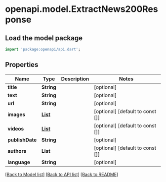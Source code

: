 # openapi.model.ExtractNews200Response

## Load the model package
```dart
import 'package:openapi/api.dart';
```

## Properties
Name | Type | Description | Notes
------------ | ------------- | ------------- | -------------
**title** | **String** |  | [optional] 
**text** | **String** |  | [optional] 
**url** | **String** |  | [optional] 
**images** | [**List<ExtractNews200ResponseImagesInner>**](ExtractNews200ResponseImagesInner.md) |  | [optional] [default to const []]
**videos** | [**List<ExtractNews200ResponseVideosInner>**](ExtractNews200ResponseVideosInner.md) |  | [optional] [default to const []]
**publishDate** | **String** |  | [optional] 
**authors** | **List<String>** |  | [optional] [default to const []]
**language** | **String** |  | [optional] 

[[Back to Model list]](../README.md#documentation-for-models) [[Back to API list]](../README.md#documentation-for-api-endpoints) [[Back to README]](../README.md)


